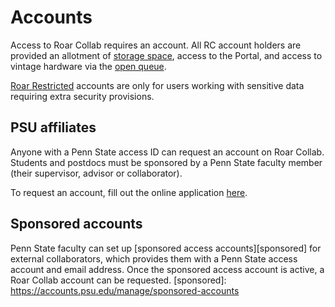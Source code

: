 # Accounts

Access to Roar Collab requires an account.
All RC account holders are provided an allotment of [storage space](10_FileStorage.md/#quotas),
access to the Portal, 
and access to vintage hardware via the [open queue](08_BatchJobs.md/#queues).

[Roar Restricted](15_RoarRestricted.md) accounts 
are only for users working with sensitive data
requiring extra security provisions.


## PSU affiliates

Anyone with a Penn State access ID can request an account on Roar Collab.
Students and postdocs must be sponsored by a Penn State faculty member 
(their supervisor, advisor or collaborator). 

To request an account, fill out the online application [here](https://accounts.hpc.psu.edu/users/#).

## Sponsored accounts

Penn State faculty can set up [sponsored access accounts][sponsored]
for external collaborators, 
which provides them with a Penn State access account and email address.
Once the sponsored access account is active, a Roar Collab account can be requested.
[sponsored]: https://accounts.psu.edu/manage/sponsored-accounts 
